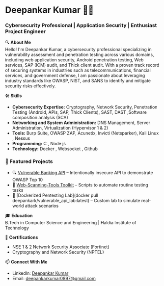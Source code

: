 # Deepankar Kumar 👨‍💻

### Cybersecurity Professional | Application Security | Enthusiast Project Engineer 

🔍 **About Me**  
Hello! I'm Deepankar Kumar, a cybersecurity professional specializing in vulnerability assessment and penetration testing across various domains, including web application security, Android penetration testing, Web services, SAP (ICM) audit, and Thick client audit. With a proven track record of securing systems in industries such as telecommunications, financial services, and government defense, I am passionate about leveraging industry standards like OWASP, NIST, and SANS to identify and mitigate security risks effectively.

🛠 **Skills**  
- **Cybersecurity Expertise:** Cryptography, Network Security, Penetration Testing (Android, APIs, SAP, Thick Clients), SAST, DAST ,Software composition analysis (SCA) 
- **Networking and System Administration:** DNS Management, Server Administration, Virtualization (Hypervisor 1 & 2) 
- **Tools:** Burp Suite, OWASP ZAP, Acunetix, Invicti (Netsparker), Kali Linux , Nessus  
- **Programming:** C , Node js
- **Technology:**  Docker , Websocket , Github

### 📂 Featured Projects
- 🔍 [Vulnerable Banking API](https://github.com/deepankarkumar1/vulnerable-kyc-api/) – Intentionally insecure API to demonstrate OWASP Top 10
- 🧠 [Web-Scanning-Tools Toolkit](https://github.com/deepankarkumar1/Web-Scanning-Tools) – Scripts to automate routine testing tasks
- 🔐 [Dockerized Pentesting Lab](docker pull deepankark/vulnerable_api_lab:latest) – Custom lab to simulate real-world attack scenarios

🎓 **Education**  
B.Tech in Computer Science and Engineering | Haldia Institute of Technology  

📜 **Certifications**  
- NSE 1 & 2 Network Security Associate (Fortinet)  
- Cryptography and Network Security (NPTEL)  

📫 **Connect With Me**  
- LinkedIn: [Deepankar Kumar](https://www.linkedin.com/in/deepankar1) 
- Email: deepankarkumar0897@gmail.com  
